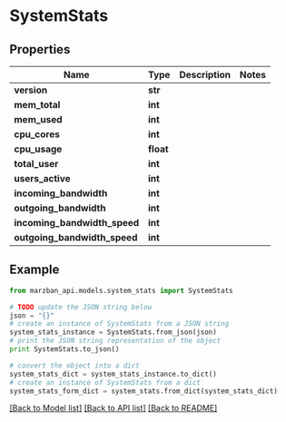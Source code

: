 # SystemStats


## Properties

Name | Type | Description | Notes
------------ | ------------- | ------------- | -------------
**version** | **str** |  | 
**mem_total** | **int** |  | 
**mem_used** | **int** |  | 
**cpu_cores** | **int** |  | 
**cpu_usage** | **float** |  | 
**total_user** | **int** |  | 
**users_active** | **int** |  | 
**incoming_bandwidth** | **int** |  | 
**outgoing_bandwidth** | **int** |  | 
**incoming_bandwidth_speed** | **int** |  | 
**outgoing_bandwidth_speed** | **int** |  | 

## Example

```python
from marzban_api.models.system_stats import SystemStats

# TODO update the JSON string below
json = "{}"
# create an instance of SystemStats from a JSON string
system_stats_instance = SystemStats.from_json(json)
# print the JSON string representation of the object
print SystemStats.to_json()

# convert the object into a dict
system_stats_dict = system_stats_instance.to_dict()
# create an instance of SystemStats from a dict
system_stats_form_dict = system_stats.from_dict(system_stats_dict)
```
[[Back to Model list]](../README.md#documentation-for-models) [[Back to API list]](../README.md#documentation-for-api-endpoints) [[Back to README]](../README.md)


